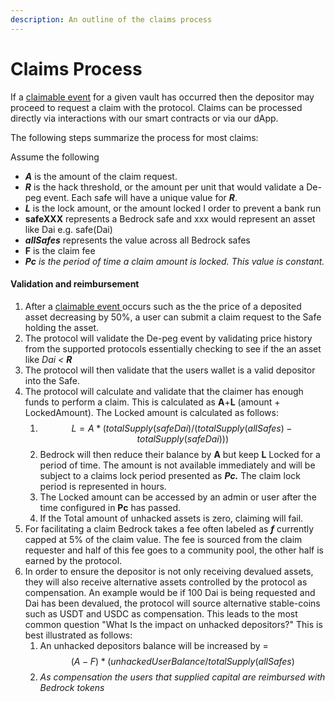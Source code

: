 ```yaml
---
description: An outline of the claims process
---
```


# Claims Process

If a [claimable event](platforms.md) for a given vault has occurred then the depositor may proceed to request a claim with the protocol. Claims can be processed directly via interactions with our smart contracts or via our dApp.&#x20;

The following steps summarize the process for most claims:&#x20;

Assume the following

* _**A**_ is the amount of the claim request.
* _**R**_ is the hack threshold, or the amount per unit that would validate a De-peg event. Each safe will have a unique value for _**R**_.&#x20;
* _**L**_ is the lock amount, or the amount locked I order to prevent a bank run&#x20;
* **safeXXX** represents a Bedrock safe and xxx would represent an asset like Dai e.g. safe(Dai)
* _**allSafes**_ represents the value across all Bedrock safes
* **F** is the claim fee&#x20;
* _**Pc** is the period of time a claim amount is locked. This value is constant._

####

#### Validation and reimbursement&#x20;

1. After a [claimable event ](platforms.md)occurs such as the the price of a deposited asset decreasing by 50%,  a user can submit a claim request to the Safe holding the asset. &#x20;
2. The protocol will validate the De-peg event by validating price history from the supported protocols essentially checking to see if the an asset like _Dai < **R**_
3. The protocol will then validate that the users wallet is a valid depositor into the Safe.&#x20;
4. The protocol will calculate and validate that the claimer has enough funds to perform a claim. This is calculated as **A**+**L** (amount + LockedAmount).  The Locked amount is calculated as follows:&#x20;
   1. $$L = A * ( totalSupply(safeDai) / (totalSupply(allSafes) - totalSupply(safeDai)) )$$
   2. Bedrock will then reduce their balance by **A** but keep **L** Locked for a period of time. The amount is not available immediately and will be subject to a claims lock period presented as _**Pc.**_ The claim lock period is represented in hours.
   3. The Locked amount can be accessed by an admin or user after the time configured in **Pc** has passed.&#x20;
   4. If the Total amount of unhacked assets is zero, claiming will fail.&#x20;
5. For facilitating a claim Bedrock takes a fee often labeled as _**f**_ currently capped at 5% of the claim value. The fee is sourced from the claim requester and half of this fee goes to a community pool, the other half is earned by the protocol.&#x20;
6. In order to ensure the depositor is not only receiving devalued assets, they will also receive alternative assets controlled by the protocol as compensation. An example would be if 100 Dai is being requested and Dai has been devalued, the protocol will source alternative stable-coins such as USDT and USDC as compensation. This leads to the most common question "What Is the impact on unhacked depositors?" This is best illustrated as follows:&#x20;
   1. An unhacked depositors balance will be increased by = $$(A - F) * (unhackedUserBalance / totalSupply(allSafes)$$
   2. _As compensation the users that supplied capital are reimbursed with Bedrock tokens_

